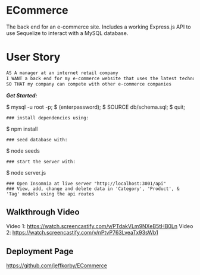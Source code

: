 # ECommerce

The back end for an e-commerce site.
Includes a working Express.js API to use Sequelize to interact with a MySQL database. 


# User Story

```md
AS A manager at an internet retail company
I WANT a back end for my e-commerce website that uses the latest technologies
SO THAT my company can compete with other e-commerce companies
```

***Get Started:***

$ mysql -u root -p;
$ (enterpassword);
$ SOURCE db/schema.sql;
$ quit;
```
### install dependencies using: 
```       
$ npm install
```
### seed database with:
```
$ node seeds
```
### start the server with: 
```
$ node server.js
```
### Open Insomnia at live server "http://localhost:3001/api"
### View, add, change and delete data in 'Category', 'Product', & 'Tag' models using the api routes
```

## Walkthrough Video<br>
Video 1: https://watch.screencastify.com/v/PTdakVLm9NXeB5tHB0Ln
Video 2: https://watch.screencastify.com/v/nPtvP763LveaTx93sWb1

## Deployment Page
https://github.com/jeffkorby/ECommerce
